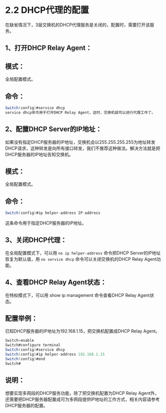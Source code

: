 # 2.2 DHCP代理的配置

在缺省情况下，3层交换机的DHCP代理服务是关闭的，配置时，需要打开该服务。

## 1、打开DHCP Relay Agent：

## 模式：

全局配置模式。

## 命令：

```java
Switch(config)#service dhcp
service dhcp命令用于打开DHCP Relay Agent，这时，交换机就可以进行代理工作了。
```

## 2、配置DHCP Server的IP地址：

如果没有指定DHCP服务器的IP地址，交换机会以255.255.255.255为地址转发DHCP请求，这种转发是向所有接口转发，我们不推荐这种做法。解决方法就是把DHCP服务器的IP地址告知交换机。

## 模式：

全局配置模式。

## 命令：

```java
Switch(config)#ip helper-address IP-address
```

这条命令用于指定DHCP服务器的IP地址。

## 3、关闭DHCP代理：

在全局配置模式下，可以用 `no ip helper-address` 命令把DHCP Server的IP地址恢复为默认值，用 `no service dhcp` 命令可以关闭交换机的DHCP Relay Agent功能。

## 4、查看DHCP Relay Agent状态：

在特权模式下，可以用 show ip management 命令查看DHCP Relay Agent状态。

## 配置举例：

已知DHCP服务器的IP地址为192.168.1.15，把交换机配置成DHCP Relay Agent。

```java
Switch>enable
Switch#configure terminal
Switch(config)#service dhcp
Switch(config)#ip helper-address 192.168.1.15
Switch(config)#end
Switch#
```

## 说明：

想要实现多网段的DHCP服务功能，除了把交换机配置为DHCP Relay Agent外，还需要把DHCP服务器配置成可为多网段提供IP地址的工作方式，相关内容请参考DHCP服务器的配置。

